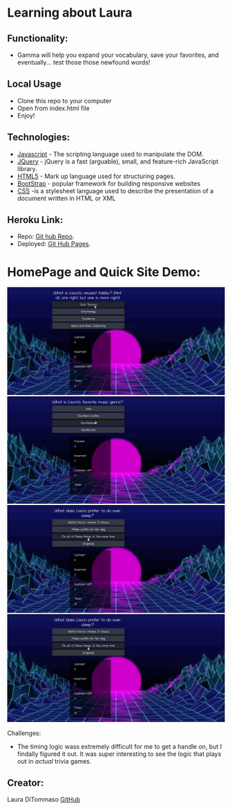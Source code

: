 # Learning about Laura 
## Functionality: 

* Gamma will help you expand your vocabulary, save your favorites, and eventually... test those those newfound words!

## Local Usage
* Clone this repo to your computer
* Open from index.html file
* Enjoy!

## Technologies: 
* [Javascript](https://www.javascript.com/) - The scripting language used to manipulate the DOM.  
* [JQuery](https://jquery.com/) - jQuery is a fast (arguable), small, and feature-rich JavaScript library.
* [HTML5](https://developer.mozilla.org/en-US/docs/Web/Guide/HTML/HTML5) - Mark up language used for structuring pages. 
* [BootStrap](https://getbootstrap.com/) - popular framework for building responsive websites
* [CSS](https://developer.mozilla.org/en-US/docs/Web/CSS) -is a stylesheet language used to describe the presentation of a document written in HTML or XML


## Heroku Link: 
* Repo: [Git hub Repo](https://github.com/lmd808/trivia_game).
* Deployed: [Git Hub Pages](https://lmd808.github.io/Trivia_Game/).

# HomePage and Quick Site Demo:  

![homePage](./images/demo1.gif)
![GamePlay](./images/demo2.gif)
![Win](./images/demo3.gif)
![Lose](./images/demo3.gif)


Challenges: 
* The timing logic wass extremely difficult for me to get a handle on, but I findally figured it out. It was super interesting to see the logic that plays out in *actual* trivia games. 


## Creator: 
Laura DiTommaso [GitHub](https://github.com/lmd808)


